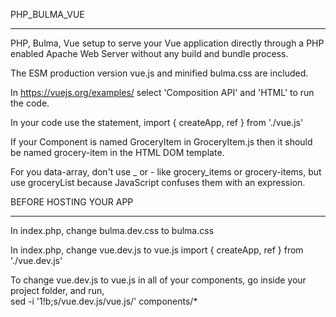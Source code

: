 PHP_BULMA_VUE
****************************************
PHP, Bulma, Vue setup to serve your Vue application directly through a PHP enabled Apache Web Server without any build and bundle process.

The ESM production version vue.js and minified bulma.css are included.

In https://vuejs.org/examples/ select 'Composition API' and 'HTML' to run the code.

In your code use the statement,
import { createApp, ref } from './vue.js'

If your Component is named GroceryItem in GroceryItem.js then it should be named grocery-item in the HTML DOM template.

For you data-array, don't use _ or - like grocery_items or grocery-items, but use groceryList because JavaScript confuses them with an expression.

BEFORE HOSTING YOUR APP
****************************************
In index.php, change bulma.dev.css to bulma.css
    <link rel="stylesheet" href="./bulma.dev.css">  
    
In index.php, change vue.dev.js to vue.js
    import { createApp, ref } from './vue.dev.js'
    
To change vue.dev.js to vue.js in all of your components, go inside your project folder, and run,    
    sed -i '1!b;s/vue.dev.js/vue.js/' components/*

